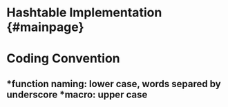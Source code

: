 Hashtable Implementation {#mainpage}
========================

Coding Convention
=================

*function naming: lower case, words separed by underscore
*macro: upper case
---